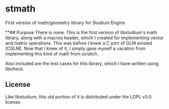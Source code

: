 # stmath
First version of math/geometry library for Studium Engine

**## Purpose
There is none. This is the first version of libstudium's math library, along
with a macros header, which I created for implementing vector and matrix
operations. This was before I knew a C port of GLM existed (CGLM). Now that I
knew of it, I simply gave myself a vacation from implementing this kind of math
from scratch.

Also included are the test cases for this library, which I have written using
libcheck.

## License
Like libstudium, this old portion of it is distributed under the LGPL v3.0
license.

